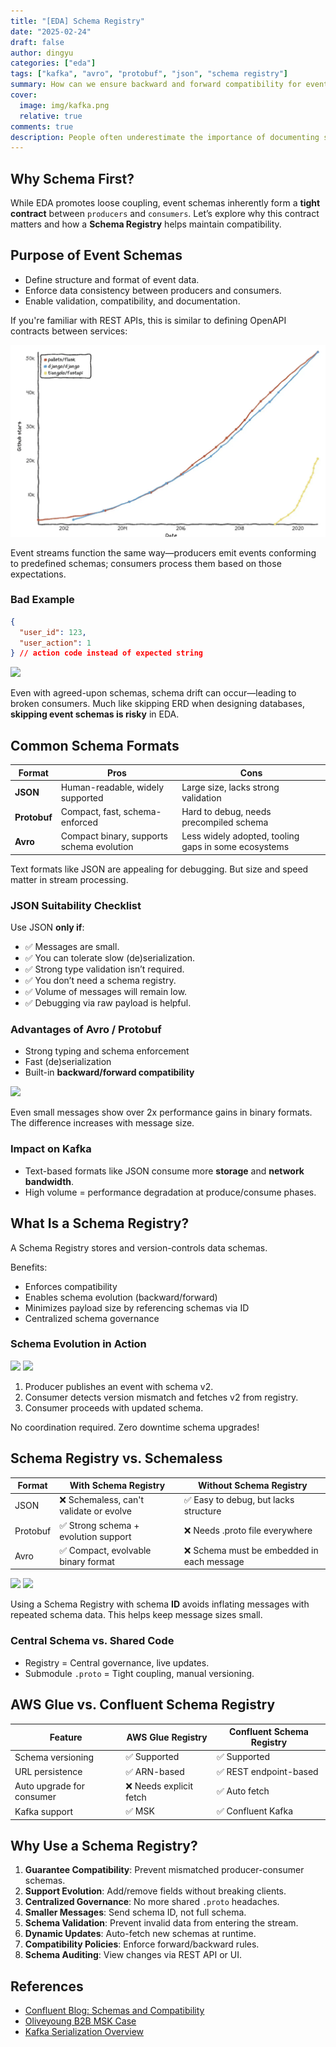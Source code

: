 ```yaml
---
title: "[EDA] Schema Registry"
date: "2025-02-24"
draft: false
author: dingyu
categories: ["eda"]
tags: ["kafka", "avro", "protobuf", "json", "schema registry"]
summary: How can we ensure backward and forward compatibility for event schemas?
cover:
  image: img/kafka.png
  relative: true
comments: true
description: People often underestimate the importance of documenting schemas before starting to code, especially when working with stream processing. In this post, I’ll explain why using a schema registry is essential and why designing schemas upfront is crucial before diving into coding.
---
```


## Why Schema First?

While EDA promotes loose coupling, event schemas inherently form a **tight contract** between `producers` and `consumers`. Let’s explore why this contract matters and how a **Schema Registry** helps maintain compatibility.

## Purpose of Event Schemas
- Define structure and format of event data.
- Enforce data consistency between producers and consumers.
- Enable validation, compatibility, and documentation.

If you're familiar with REST APIs, this is similar to defining OpenAPI contracts between services:

![](img/image.png)

Event streams function the same way—producers emit events conforming to predefined schemas; consumers process them based on those expectations.

### Bad Example
```json
{
  "user_id": 123,
  "user_action": 1
} // action code instead of expected string
```

![](img/kafka-event-mismatch.png)

Even with agreed-upon schemas, schema drift can occur—leading to broken consumers. Much like skipping ERD when designing databases, **skipping event schemas is risky** in EDA.

## Common Schema Formats

| Format     | Pros                                                                                   | Cons                                                       |
|------------|-------------------------------------------------------------------------------------------|------------------------------------------------------------|
| **JSON**   | Human-readable, widely supported                                                        | Large size, lacks strong validation                        |
| **Protobuf** | Compact, fast, schema-enforced                                                         | Hard to debug, needs precompiled schema                    |
| **Avro**   | Compact binary, supports schema evolution                                                | Less widely adopted, tooling gaps in some ecosystems       |

Text formats like JSON are appealing for debugging. But size and speed matter in stream processing.

### JSON Suitability Checklist
Use JSON **only if**:
- ✅ Messages are small.
- ✅ You can tolerate slow (de)serialization.
- ✅ Strong type validation isn’t required.
- ✅ You don’t need a schema registry.
- ✅ Volume of messages will remain low.
- ✅ Debugging via raw payload is helpful.

### Advantages of Avro / Protobuf
- Strong typing and schema enforcement
- Fast (de)serialization
- Built-in **backward/forward compatibility**

![](img/image-1.png)

Even small messages show over 2x performance gains in binary formats. The difference increases with message size.

### Impact on Kafka
- Text-based formats like JSON consume more **storage** and **network bandwidth**.
- High volume = performance degradation at produce/consume phases.

## What Is a Schema Registry?

A Schema Registry stores and version-controls data schemas.

Benefits:
- Enforces compatibility
- Enables schema evolution (backward/forward)
- Minimizes payload size by referencing schemas via ID
- Centralized schema governance

### Schema Evolution in Action
![](img/image-2.png)
![](img/image-5.png)

1. Producer publishes an event with schema v2.
2. Consumer detects version mismatch and fetches v2 from registry.
3. Consumer proceeds with updated schema.

No coordination required. Zero downtime schema upgrades!

## Schema Registry vs. Schemaless

| Format     | With Schema Registry                                          | Without Schema Registry                                  |
|------------|---------------------------------------------------------------|-----------------------------------------------------------|
| JSON       | ❌ Schemaless, can't validate or evolve                       | ✅ Easy to debug, but lacks structure                     |
| Protobuf   | ✅ Strong schema + evolution support                         | ❌ Needs .proto file everywhere                          |
| Avro       | ✅ Compact, evolvable binary format                          | ❌ Schema must be embedded in each message               |

![](img/image-3.png)
![](img/image-4.png)

Using a Schema Registry with schema **ID** avoids inflating messages with repeated schema data. This helps keep message sizes small.

### Central Schema vs. Shared Code
- Registry = Central governance, live updates.
- Submodule `.proto` = Tight coupling, manual versioning.

## AWS Glue vs. Confluent Schema Registry

| Feature                    | AWS Glue Registry               | Confluent Schema Registry        |
|----------------------------|----------------------------------|----------------------------------|
| Schema versioning         | ✅ Supported                     | ✅ Supported                     |
| URL persistence           | ✅ ARN-based                     | ✅ REST endpoint-based            |
| Auto upgrade for consumer | ❌ Needs explicit fetch         | ✅ Auto fetch                     |
| Kafka support             | ✅ MSK                          | ✅ Confluent Kafka                |

## Why Use a Schema Registry?

1. **Guarantee Compatibility**: Prevent mismatched producer-consumer schemas.
2. **Support Evolution**: Add/remove fields without breaking clients.
3. **Centralized Governance**: No more shared `.proto` headaches.
4. **Smaller Messages**: Send schema ID, not full schema.
5. **Schema Validation**: Prevent invalid data from entering the stream.
6. **Dynamic Updates**: Auto-fetch new schemas at runtime.
7. **Compatibility Policies**: Enforce forward/backward rules.
8. **Schema Auditing**: View changes via REST API or UI.

## References
- [Confluent Blog: Schemas and Compatibility](https://www.confluent.io/blog/schemas-contracts-compatibility/)
- [Oliveyoung B2B MSK Case](https://oliveyoung.tech/2023-10-04/oliveyoung-b2b-msk-connect-introduction/)
- [Kafka Serialization Overview](https://www.linkedin.com/pulse/exploring-data-serialization-apache-kafka-json-protobuf-joe-z-tb2fc/)

